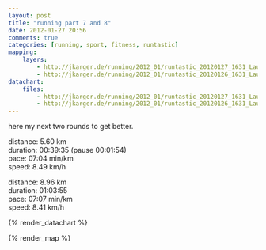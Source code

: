 ```yaml
---
layout: post
title: "running part 7 and 8"
date: 2012-01-27 20:56
comments: true
categories: [running, sport, fitness, runtastic]
mapping:
    layers:
        - http://jkarger.de/running/2012_01/runtastic_20120127_1631_Laufen.kml
        - http://jkarger.de/running/2012_01/runtastic_20120126_1631_Laufen.kml
datachart:
    files:
        - http://jkarger.de/running/2012_01/runtastic_20120127_1631_Laufen.tcx
        - http://jkarger.de/running/2012_01/runtastic_20120126_1631_Laufen.tcx
---
```


here my next two rounds to get better.

distance: 5.60 km  
duration: 00:39:35 (pause 00:01:54)  
pace: 07:04 min/km  
speed: 8.49 km/h  

distance: 8.96 km  
duration: 01:03:55  
pace: 07:07 min/km  
speed: 8.41 km/h  

{% render_datachart %}

{% render_map %}
